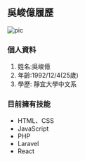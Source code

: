 ## 吳峻億履歷
![pic](https://i.imgur.com/K1lNc1s.png)

### 個人資料

1. 姓名:吳峻億 
2. 年齡:1992/12/4(25歲)
3. 學歷: 靜宜大學中文系

### 目前擁有技能
* HTML、CSS
* JavaScript
* PHP
* Laravel
* React

